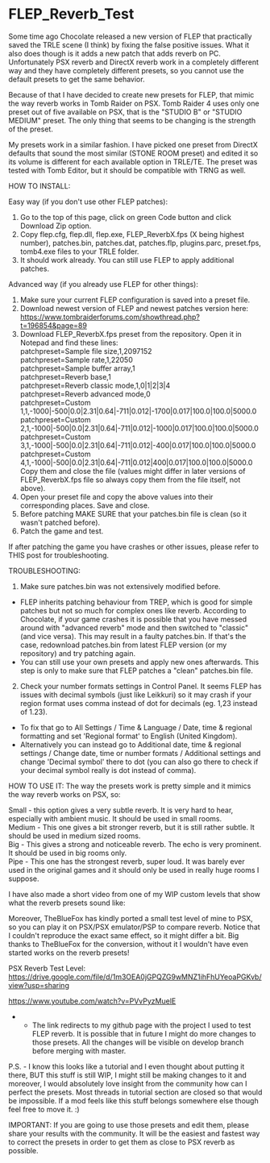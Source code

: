 # FLEP_Reverb_Test

Some time ago Chocolate released a new version of FLEP that practically saved the TRLE scene (I think) by fixing the false positive issues. What it also does though is it adds a new patch that adds reverb on PC. Unfortunately PSX reverb and DirectX reverb work in a completely different way and they have completely different presets, so you cannot use the default presets to get the same behavior.

Because of that I have decided to create new presets for FLEP, that mimic the way reverb works in Tomb Raider on PSX. Tomb Raider 4 uses only one preset out of five available on PSX, that is the "STUDIO B" or "STUDIO MEDIUM" preset. The only thing that seems to be changing is the strength of the preset.

My presets work in a similar fashion. I have picked one preset from DirectX defaults that sound the most similar (STONE ROOM preset) and edited it so its volume is different for each available option in TRLE/TE.
The preset was tested with Tomb Editor, but it should be compatible with TRNG as well.

HOW TO INSTALL:

Easy way (if you don't use other FLEP patches):
1. Go to the top of this page, click on green Code button and click Download Zip option.
2. Copy flep.cfg, flep.dll, flep.exe, FLEP_ReverbX.fps (X being highest number), patches.bin, patches.dat, patches.flp, plugins.parc, preset.fps, tomb4.exe files to your TRLE folder.
3. It should work already. You can still use FLEP to apply additional patches.

Advanced way (if you already use FLEP for other things):
1. Make sure your current FLEP configuration is saved into a preset file.
2. Download newest version of FLEP and newest patches version here: https://www.tombraiderforums.com/showthread.php?t=196854&page=89
3. Download FLEP_ReverbX.fps preset from the repository. Open it in Notepad and find these lines:  
 patchpreset=Sample file size,1,2097152  
 patchpreset=Sample rate,1,22050  
 patchpreset=Sample buffer array,1  
 patchpreset=Reverb base,1  
 patchpreset=Reverb classic mode,1,0|1|2|3|4  
 patchpreset=Reverb advanced mode,0  
 patchpreset=Custom 1,1,-1000|-500|0.0|2.31|0.64|-711|0.012|-1700|0.017|100.0|100.0|5000.0  
 patchpreset=Custom 2,1,-1000|-500|0.0|2.31|0.64|-711|0.012|-1000|0.017|100.0|100.0|5000.0  
 patchpreset=Custom 3,1,-1000|-500|0.0|2.31|0.64|-711|0.012|-400|0.017|100.0|100.0|5000.0  
 patchpreset=Custom 4,1,-1000|-500|0.0|2.31|0.64|-711|0.012|400|0.017|100.0|100.0|5000.0   
Copy them and close the file (values might differ in later versions of FLEP_ReverbX.fps file so always copy them from the file itself, not above).
4. Open your preset file and copy the above values into their corresponding places. Save and close.
5. Before patching MAKE SURE that your patches.bin file is clean (so it wasn't patched before).
5. Patch the game and test.

If after patching the game you have crashes or other issues, please refer to THIS post for troubleshooting.

TROUBLESHOOTING:
1. Make sure patches.bin was not extensively modified before.
 - FLEP inherits patching behaviour from TREP, which is good for simple patches but not so much for complex ones like reverb. According to Chocolate, if your game crashes it is possible that you have messed around with "advanced reverb" mode and then switched to "classic" (and vice versa). This may result in a faulty patches.bin. If that's the case, redownload patches.bin from latest FLEP version (or my repository) and try patching again.
 - You can still use your own presets and apply new ones afterwards. This step is only to make sure that FLEP patches a "clean" patches.bin file.
2. Check your number formats settings in Control Panel. It seems FLEP has issues with decimal symbols (just like Leikkuri) so it may crash if your region format uses comma instead of dot for decimals (eg. 1,23 instead of 1.23).
 - To fix that go to All Settings / Time & Language / Date, time & regional formatting and set 'Regional format' to English (United Kingdom).
 - Alternatively you can instead go to Additional date, time & regional settings / Change date, time or number formats / Additional settings and change 'Decimal symbol' there to dot (you can also go there to check if your decimal symbol really is dot instead of comma).

HOW TO USE IT:
The way the presets work is pretty simple and it mimics the way reverb works on PSX, so:

Small - this option gives a very subtle reverb. It is very hard to hear, especially with ambient music. It should be used in small rooms.  
Medium - This one gives a bit stronger reverb, but it is still rather subtle. It should be used in medium sized rooms.  
Big - This gives a strong and noticeable reverb. The echo is very prominent. It should be used in big rooms only.  
Pipe - This one has the strongest reverb, super loud. It was barely ever used in the original games and it should only be used in really huge rooms I suppose.  

I have also made a short video from one of my WIP custom levels that show what the reverb presets sound like:

Moreover, TheBlueFox has kindly ported a small test level of mine to PSX, so you can play it on PSX/PSX emulator/PSP to compare reverb. Notice that I couldn't reproduce the exact same effect, so it might differ a bit. Big thanks to TheBlueFox for the conversion, without it I wouldn't have even started works on the reverb presets!

PSX Reverb Test Level: https://drive.google.com/file/d/1m3OEA0jGPQZG9wMNZ1ihFhUYeoaPGKvb/view?usp=sharing

https://www.youtube.com/watch?v=PVvPyzMuelE

* - The link redirects to my github page with the project I used to test FLEP reverb. It is possible that in future I might do more changes to those presets. All the changes will be visible on develop branch before merging with master.

P.S. - I know this looks like a tutorial and I even thought about putting it there, BUT this stuff is still WIP, I might still be making changes to it and moreover, I would absolutely love insight from the community how can I perfect the presets. Most threads in tutorial section are closed so that would be impossible. If a mod feels like this stuff belongs somewhere else though feel free to move it. :)

IMPORTANT:
If you are going to use those presets and edit them, please share your results with the community. It will be the easiest and fastest way to correct the presets in order to get them as close to PSX reverb as possible.
